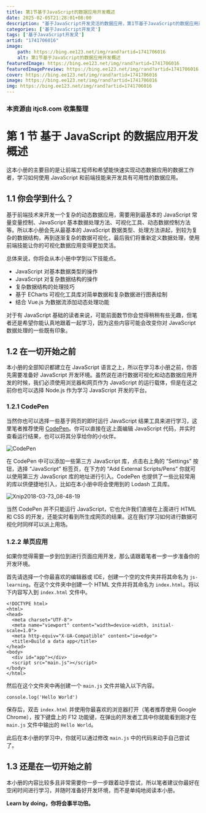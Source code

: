 ```yaml
---
title: 第1节基于JavaScript的数据应用开发概述
date: 2025-02-05T21:28:01+08:00
description: "基于JavaScript开发灵活的数据应用，第1节基于JavaScript的数据应用开发概述"
categories: ['基于JavaScript开发灵']
tags: ['基于JavaScript开发灵']
artid: "1741706016"
image:
    path: https://bing.ee123.net/img/rand?artid=1741706016
    alt: 第1节基于JavaScript的数据应用开发概述
featuredImage: https://bing.ee123.net/img/rand?artid=1741706016
featuredImagePreview: https://bing.ee123.net/img/rand?artid=1741706016
cover: https://bing.ee123.net/img/rand?artid=1741706016
image: https://bing.ee123.net/img/rand?artid=1741706016
img: https://bing.ee123.net/img/rand?artid=1741706016
---
```


### 本资源由 itjc8.com 收集整理
# 第 1 节 基于 JavaScript 的数据应用开发概述

这本小册的主要目的是让前端工程师和希望能快速实现动态数据应用的数据工作者，学习如何使用 JavaScript 和前端技能来开发具有可用性的数据应用。

## 1.1 你会学到什么？

基于前端技术来开发一个复杂的动态数据应用，需要用到最基本的 JavaScript 常量变量控制、JavaScript 基本数据处理方法、可视化工具、动态数据控制方法等。所以本小册会先从最基本的 JavaScript 数据类型、处理方法讲起，到较为复杂的数据结构，再到逐渐复杂的数据可视化，最后我们将重新定义数据处理，使用前端技能让你的可视化数据应用变得更加灵活。

总体来说，你将会从本小册中学到以下技能点。

*   JavaScript 对基本数据类型的操作
*   JavaScript 对复杂数据结构的操作
*   复杂数据结构的处理技巧
*   基于 ECharts 可视化工具库对简单数据和复杂数据进行图表绘制
*   结合 Vue.js 为数据流添加动态处理功能

对于有 JavaScript 基础的读者来说，可能前面数节你会觉得稍稍有些无趣，但笔者还是希望你能认真地跟着一起学习，因为这些内容可能会改变你对 JavaScript 数据处理的一些既有印象。

## 1.2 在一切开始之前

本小册的全部知识都建立在 JavaScript 语言之上，所以在学习本小册之前，你首先需要准备好 JavaScript 开发环境。虽然说在进行数据可视化和动态数据应用开发的时候，我们必须使用浏览器和网页作为 JavaScript 的运行载体，但是在这之前你也可以选择 Node.js 作为学习 JavaScript 开发的平台。

### 1.2.1 CodePen

当然你也可以选择一些基于网页的即时运行 JavaScript 结果工具来进行学习，这里笔者推荐使用 [CodePen](https://codepen.io/pen/?editors=0012)。你可以直接在这上面编辑 JavaScript 代码，并实时查看运行结果，也可以将其分享给你的小伙伴。

![CodePen](https://user-gold-cdn.xitu.io/2018/4/7/162a02129a549543?w=2120&h=1422&f=jpeg&s=145011)

在 CodePen 中可以添加一些第三方 JavaScript 库，点击右上角的 “Settings” 按钮，选择 “JavaScript” 标签页，在下方的 “Add External Scripts/Pens” 你就可以使用第三方 JavaScript 库的地址进行引入。CodePen 也提供了一些比较常用的库以供便捷地引入，比如在本小册中将会使用到的 Lodash 工具库。

![Xnip2018-03-73_08-48-19](https://user-gold-cdn.xitu.io/2018/4/7/162a0212995c3077?w=1436&h=1440&f=jpeg&s=229649)

当然 CodePen 并不只能运行 JavaScript，它也允许我们直接在上面进行 HTML 和 CSS 的开发，还能实时看到所生成网页的结果。这在我们学习如何进行数据可视化时同样可以派上用场。

### 1.2.2 单页应用

如果你觉得需要一步到位到进行页面应用开发，那么请跟着笔者一步一步准备你的开发环境。

首先请选择一个你最喜欢的编辑器或 IDE，创建一个空的文件夹并将其命名为 `js-learning`。在这个文件夹中创建一个 HTML 文件并将其命名为 `index.html`。将以下内容写入到 `index.html` 文件中。

```
<!DOCTYPE html>
<html>
<head>
  <meta charset="UTF-8">
  <meta name="viewport" content="width=device-width, initial-scale=1.0">
  <meta http-equiv="X-UA-Compatible" content="ie=edge">
  <title>Build a data app</title>
</head>
<body>
  <div id="app"></div>
  <script src="main.js"></script>
</body>
</html>

```

然后在这个文件夹中再创建一个 `main.js` 文件并输入以下内容。

```
console.log('Hello World')

```

保存后，双击 `index.html` 并使用你最喜欢的浏览器打开（笔者推荐使用 Google Chrome），按下键盘上的 F12 功能键，在弹出的开发者工具中你就能看到刚才在 `main.js` 文件中输出的 `Hello World`。

此后在本小册的学习中，你就可以通过修改 `main.js` 中的代码来动手自己尝试了。

## 1.3 还是在一切开始之前

本小册的内容比较多且非常需要你一步一步跟着动手尝试，所以笔者建议你最好在空闲时间进行学习，并随时准备好开发环境，而不是单纯地阅读本小册。

**Learn by doing，你将会事半功倍。**